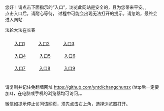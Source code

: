 您好！请点击下面指示的“入口”，浏览此网站是安全的，且为您带来平安。。 <br/>
点击入口后，请耐心等待， 过程中可能会出现无法打开的提示，请忽略，最终会进入网站. </br>

法轮大法在长春<br/>
<div style="padding:10px"><a style="margin:20px" target="_blank" href="https://d3rvhbnza2j39v.cloudfront.net/2Qpsp?utotbpkb" id="ccLink1" rel="nofollow">入口1</a> <a target="_blank" style="margin:20px" href="https://d3be5ry7f3cncm.cloudfront.net/2Qpsp?ccuqp" id="ccLink2" rel="nofollow">入口2</a> <a style="margin:20px" target="_blank" href="https://d3gz8vn7ncmu4z.cloudfront.net/2Qpsp?fuqbgr" id="ccLink3" rel="nofollow">入口3</a></div>

<div style="padding:10px" ><a style="margin:20px" target="_blank" href="https://d3rvhbnza2j39v.cloudfront.net/2Qpsp?utotbpkb" id="ccLink4" rel="nofollow">入口4</a> <a style="margin:20px" href="https://d3be5ry7f3cncm.cloudfront.net/2Qpsp?ccuqp" target="_blank" id="ccLink5" rel="nofollow">入口5</a> <a style="margin:20px" href="https://d3gz8vn7ncmu4z.cloudfront.net/2Qpsp?fuqbgr" target="_blank" id="ccLink6" rel="nofollow">入口6</a></div>

<div style="padding:10px"><a style="margin:20px" target="_blank" href="https://d3rvhbnza2j39v.cloudfront.net/2Qpsp?utotbpkb" id="ccLink7" rel="nofollow">入口7</a> <a style="margin:20px" href="https://d3be5ry7f3cncm.cloudfront.net/2Qpsp?ccuqp" target="_blank" id="ccLink8" rel="nofollow">入口8</a> <a style="margin:20px" target="_blank" href="https://d3gz8vn7ncmu4z.cloudfront.net/2Qpsp?fuqbgr" id="ccLink9" rel="nofollow">入口9</a></div>

<br/>



请复制并记住免翻墙网址 https://github.com/yntd/changchunzx (http后一定要加s)，在电脑或手机的浏览器均可访问。。<br/>

微信如提示停止访问该网页，须先点击右上角，选择浏览器打开。
